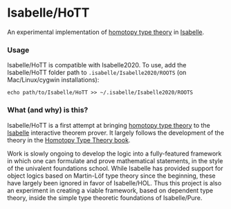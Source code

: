# Isabelle/HoTT

An experimental implementation of [homotopy type theory](https://en.wikipedia.org/wiki/Homotopy_type_theory) in [Isabelle](https://isabelle.in.tum.de/).

### Usage

Isabelle/HoTT is compatible with Isabelle2020.
To use, add the Isabelle/HoTT folder path to `.isabelle/Isabelle2020/ROOTS` (on Mac/Linux/cygwin installations):

```
echo path/to/Isabelle/HoTT >> ~/.isabelle/Isabelle2020/ROOTS
```

### What (and why) is this?

Isabelle/HoTT is a first attempt at bringing [homotopy type theory](https://en.wikipedia.org/wiki/Homotopy_type_theory) to the [Isabelle](https://isabelle.in.tum.de/) interactive theorem prover.
It largely follows the development of the theory in the [Homotopy Type Theory book](https://homotopytypetheory.org/book/).

Work is slowly ongoing to develop the logic into a fully-featured framework in which one can formulate and prove mathematical statements, in the style of the univalent foundations school.
While Isabelle has provided support for object logics based on Martin-Löf type theory since the beginning, these have largely been ignored in favor of Isabelle/HOL.
Thus this project is also an experiment in creating a viable framework, based on dependent type theory, inside the simple type theoretic foundations of Isabelle/Pure.

